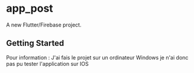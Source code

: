 # app_post

A new Flutter/Firebase project.

## Getting Started

Pour information : 
    J'ai fais le projet sur un ordinateur Windows je n'ai donc pas pu tester l'application sur IOS

